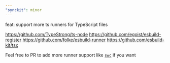 ```yaml
---
"synckit": minor
---
```


feat: support more ts runners for TypeScript files

https://github.com/TypeStrong/ts-node
https://github.com/egoist/esbuild-register
https://github.com/folke/esbuild-runner
https://github.com/esbuild-kit/tsx

Feel free to PR to add more runner support like [`swc`](https://github.com/swc-project/swc) if you want
